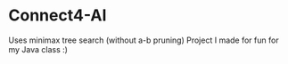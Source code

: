 # Connect4-AI


Uses minimax tree search (without a-b pruning)
Project I made for fun for my Java class :)
